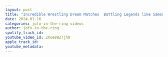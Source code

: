 ```yaml
---
layout: post
title: "Incredible Wrestling Dream Matches  Battling Legends like Samoa Joe and Eddie Kingston!"
date: 2024-01-16
categories: jofo-in-the-ring videos
author: jofo-in-the-ring
spotify_track_id: 
youtube_video_id: 2Xue89ZTjh0
apple_track_id: 
youtube_metadata: 
---
```

